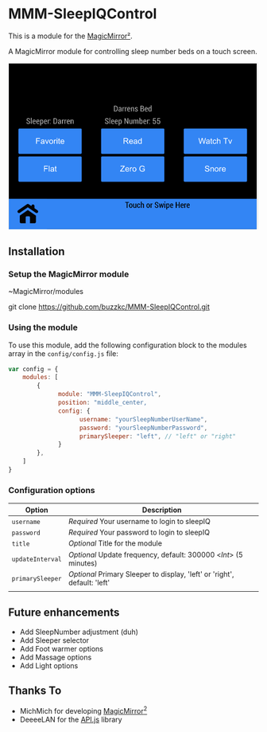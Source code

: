 # MMM-SleepIQControl
This is a module for the [MagicMirror²](https://github.com/MichMich/MagicMirror/).

A MagicMirror module for controlling sleep number beds on a touch screen.

![](./images/MMM-SleepIQControl.png)


## Installation
### Setup the MagicMirror module
~MagicMirror/modules

git clone https://github.com/buzzkc/MMM-SleepIQControl.git


### Using the module

To use this module, add the following configuration block to the modules array in the `config/config.js` file:
```js
var config = {
    modules: [
        {
              module: "MMM-SleepIQControl",
              position: "middle_center,
              config: {
                    username: "yourSleepNumberUserName",
                    password: "yourSleepNumberPassword",
                    primarySleeper: "left", // "left" or "right"
              }
        },
    ]
}
```

### Configuration options

| Option            | Description
|-----------------  |-----------
| `username`        | *Required* Your username to login to sleepIQ
| `password`        | *Required* Your password to login to sleepIQ
| `title`           | *Optional* Title for the module
| `updateInterval`  | *Optional* Update frequency, default: 300000 <*Int*> (5 minutes)
| `primarySleeper`  | *Optional* Primary Sleeper to display, 'left' or 'right', default: 'left' 
|                   |

## Future enhancements
* Add SleepNumber adjustment (duh)
* Add Sleeper selector
* Add Foot warmer options
* Add Massage options
* Add Light options

## Thanks To
* MichMich for developing [MagicMirror<sup>2</sup>](https://github.com/MichMich/MagicMirror)
* DeeeeLAN for the [API.js](https://github.com/DeeeeLAN/homebridge-sleepiq/blob/master/API.js) library 